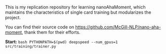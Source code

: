 This is my replication repository for learning nanoAhaMoment, which maintains the characteristics of single card training but modularizes the project.

You can find their source code on https://github.com/McGill-NLP/nano-aha-moment, thank them for their efforts.

 **Start:**
    ```bash
    PYTHONPATH=$(pwd) deepspeed --num_gpus=1 src/training/trainer.py
    ```